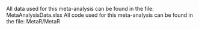 All data used for this meta-analysis can be found in the file: MetaAnalysisData.xlsx
All code used for this meta-analysis can be found in the file: MetaR/MetaR
